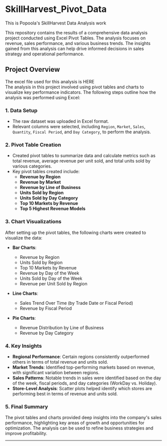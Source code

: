 # SkillHarvest_Pivot_Data
This is Popoola's SkillHarvest Data Analysis work

This repository contains the results of a comprehensive data analysis project conducted using Excel Pivot Tables. The analysis focuses on revenue, sales performance, and various business trends. The insights gained from this analysis can help drive informed decisions in sales strategy and operational performance.

## Project Overview
The excel file used for this analysis is HERE  
The analysis in this project involved using pivot tables and charts to visualize key performance indicators. The following steps outline how the analysis was performed using Excel:

### 1. **Data Setup**
   - The raw dataset was uploaded in Excel format.
   - Relevant columns were selected, including `Region`, `Market`, `Sales`, `Quantity`, `Fiscal Period`, and `Day Category`, to perform the analysis.
   
### 2. **Pivot Table Creation**
   - Created pivot tables to summarize data and calculate metrics such as total revenue, average revenue per unit sold, and total units sold by various categories.
   - Key pivot tables created include:
     - **Revenue by Region**
     - **Revenue by Market**
     - **Revenue by Line of Business**
     - **Units Sold by Region**
     - **Units Sold by Day Category**
     - **Top 10 Markets by Revenue**
     - **Top 5 Highest Revenue Models**

### 3. **Chart Visualizations**
   After setting up the pivot tables, the following charts were created to visualize the data:
   
   - **Bar Charts**:  
     - Revenue by Region  
     - Units Sold by Region  
     - Top 10 Markets by Revenue  
     - Revenue by Day of the Week  
     - Units Sold by Day of the Week  
     - Revenue per Unit Sold by Region
     
   - **Line Charts**:  
     - Sales Trend Over Time (by Trade Date or Fiscal Period)  
     - Revenue by Fiscal Period
   
   - **Pie Charts**:  
     - Revenue Distribution by Line of Business  
     - Revenue by Day Category
   

### 4. **Key Insights**
   - **Regional Performance**: Certain regions consistently outperformed others in terms of total revenue and units sold.
   - **Market Trends**: Identified top-performing markets based on revenue, with significant variation between regions.
   - **Sales Patterns**: Notable trends in sales were identified based on the day of the week, fiscal periods, and day categories (WorkDay vs. Holiday).
   - **Store-Level Analysis**: Scatter plots helped identify which stores are performing best in terms of revenue and units sold.

### 5. **Final Summary**
   The pivot tables and charts provided deep insights into the company's sales performance, highlighting key areas of growth and opportunities for optimization. The analysis can be used to refine business strategies and improve profitability.

---

